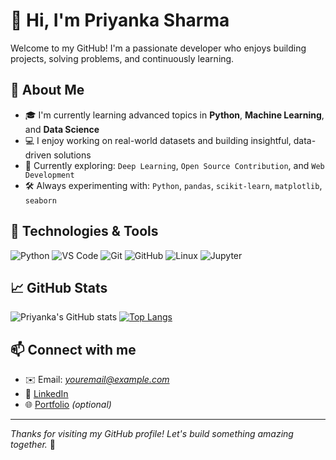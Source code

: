 # 👋 Hi, I'm Priyanka Sharma

Welcome to my GitHub! I'm a passionate developer who enjoys building projects, solving problems, and continuously learning.

## 🚀 About Me

- 🎓 I'm currently learning advanced topics in **Python**, **Machine Learning**, and **Data Science**
- 💻 I enjoy working on real-world datasets and building insightful, data-driven solutions
- 🌱 Currently exploring: `Deep Learning`, `Open Source Contribution`, and `Web Development`
- 🛠️ Always experimenting with: `Python`, `pandas`, `scikit-learn`, `matplotlib`, `seaborn`

## 🧰 Technologies & Tools

![Python](https://img.shields.io/badge/-Python-3776AB?style=flat&logo=python&logoColor=white)
![VS Code](https://img.shields.io/badge/-VS%20Code-007ACC?style=flat&logo=visual-studio-code&logoColor=white)
![Git](https://img.shields.io/badge/-Git-F05032?style=flat&logo=git&logoColor=white)
![GitHub](https://img.shields.io/badge/-GitHub-181717?style=flat&logo=github&logoColor=white)
![Linux](https://img.shields.io/badge/-Linux-FCC624?style=flat&logo=linux&logoColor=black)
![Jupyter](https://img.shields.io/badge/-Jupyter-F37626?style=flat&logo=jupyter&logoColor=white)

## 📈 GitHub Stats

![Priyanka's GitHub stats](https://github-readme-stats.vercel.app/api?username=Priyanka-Sharma&show_icons=true&theme=radical)
[![Top Langs](https://github-readme-stats.vercel.app/api/top-langs/?username=Priyanka-Sharma&layout=compact&theme=radical)](https://github.com/Priyanka-Sharma/github-readme-stats)

## 📫 Connect with me

- ✉️ Email: *youremail@example.com*
- 💼 [LinkedIn](https://www.linkedin.com/in/your-linkedin/)
- 🌐 [Portfolio](https://your-portfolio-link.com) _(optional)_

---

*Thanks for visiting my GitHub profile! Let's build something amazing together.* 🚀
